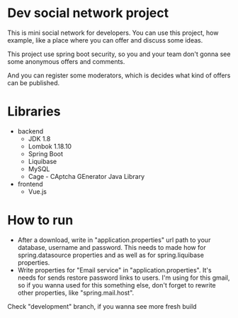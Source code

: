 # Dev social network project
This is mini social network for developers.
You can use this project, how example, like a place where you can offer and discuss some ideas.


This project use spring boot security, so you and your team don't gonna see some anonymous offers and comments.

And you can register some moderators, which is decides what kind of offers can be published.

# Libraries
- backend
    - JDK 1.8
    - Lombok 1.18.10
    - Spring Boot
    - Liquibase
    - MySQL
    - Cage - CAptcha GEnerator Java Library
- frontend 
    - Vue.js

# How to run 
- After a download, write in "application.properties" url path to your database, username and password.
This needs to made how for spring.datasource properties and as well as for spring.liquibase properties.   
- Write properties for "Email service" in "application.properties". It's needs for sends restore password links to users. 
I'm using for this gmail, so if you wanna used for this something else, don't forget to rewrite other properties, like  "spring.mail.host". 

Check "development" branch, if you wanna see more fresh build
